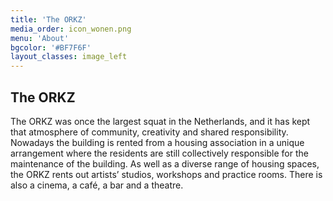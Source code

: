```yaml
---
title: 'The ORKZ'
media_order: icon_wonen.png
menu: 'About'
bgcolor: '#BF7F6F'
layout_classes: image_left
---
```


The ORKZ
------------
The ORKZ was once the largest squat in the Netherlands, and it has kept that atmosphere of community, creativity and shared responsibility. Nowadays the building is rented from a housing association in a unique arrangement where the residents are still collectively responsible for the maintenance of the building. As well as a diverse range of housing spaces, the ORKZ rents out artists’ studios, workshops and  practice rooms. There is also a cinema, a café, a bar and a theatre.
